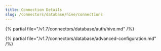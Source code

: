 ```yaml
---
title: Connection Details
slug: /connectors/database/hive/connections
---
```


{% partial file="/v1.7/connectors/database/auth/hive.md" /%}

{% partial file="/v1.7/connectors/database/advanced-configuration.md" /%}